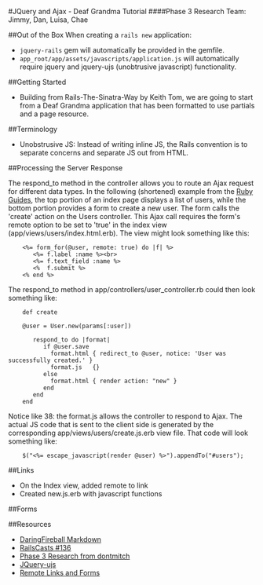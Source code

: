 #JQuery and Ajax - Deaf Grandma Tutorial
####Phase 3 Research
Team: Jimmy, Dan, Luisa, Chae

##Out of the Box
When creating a `rails new` application:
-  `jquery-rails` gem will automatically be provided in the gemfile.
-  `app_root/app/assets/javascripts/application.js` will automatically require jquery and jquery-ujs (unobtrusive javascript) functionality.

##Getting Started
-  Building from Rails-The-Sinatra-Way by Keith Tom, we are going to start from a Deaf Grandma application that has been formatted to use partials and a page resource.

##Terminology

-  Unobstrusive JS: Instead of writing inline JS, the Rails convention is to separate concerns and separate JS out from HTML. 

##Processing the Server Response

The respond_to method in the controller allows you to route an Ajax request for different data types. In the following (shortened) example from the [Ruby Guides](http://guides.rubyonrails.org/working_with_javascript_in_rails.html), the top portion
of an index page displays a list of users, while the bottom portion provides a form to create a new user. The form calls the 'create' action on the Users controller. 
This Ajax call requires the form's remote option to be set to 'true' in the index view (app/views/users/index.html.erb). The view might look something like this:

        <%= form_for(@user, remote: true) do |f| %>
           <%= f.label :name %><br>
           <%= f.text_field :name %>
           <%  f.submit %>
        <% end %>


The respond_to method in app/controllers/user_controller.rb could then look something like:



        def create

        @user = User.new(params[:user])

           respond_to do |format|
              if @user.save
                format.html { redirect_to @user, notice: 'User was successfully created.' }
                format.js   {}
              else
                format.html { render action: "new" }
              end
           end
        end


Notice like 38: the format.js allows the controller to respond to Ajax. The actual JS code that is sent to the client side
is generated by the corresponding app/views/users/create.js.erb view file. That code will look something like:


        $("<%= escape_javascript(render @user) %>").appendTo("#users");




##Links
-  On the Index view, added remote to link
-  Created new.js.erb with javascript functions

##Forms


##Resources
-  [DaringFireball Markdown](http://daringfireball.net/projects/markdown/syntax#link)
-  [RailsCasts #136](http://railscasts.com/episodes/136-jquery-ajax-revised)
-  [Phase 3 Research from dontmitch](https://github.com/dontmitch/intro_to_rails/blob/master/Guides/7_jquery_and_ajax.md)
-  [JQuery-ujs](https://github.com/rails/jquery-ujs/wiki/ajax)
-  [Remote Links and Forms](http://www.alfajango.com/blog/rails-3-remote-links-and-forms/)
